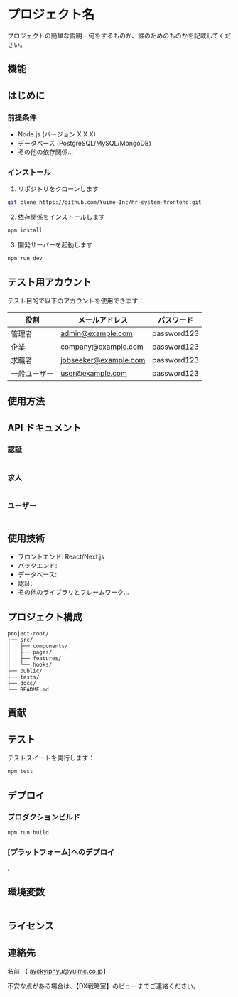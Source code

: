 # プロジェクト名

プロジェクトの簡単な説明 - 何をするものか、誰のためのものかを記載してください。

## 機能

## はじめに

### 前提条件

- Node.js (バージョン X.X.X)
- データベース (PostgreSQL/MySQL/MongoDB)
- その他の依存関係...

### インストール

1. リポジトリをクローンします
```bash
git clone https://github.com/Yuime-Inc/hr-system-frontend.git
```

2. 依存関係をインストールします
```bash
npm install
```


3. 開発サーバーを起動します
```bash
npm run dev
```

## テスト用アカウント

テスト目的で以下のアカウントを使用できます：

| 役割 | メールアドレス | パスワード |
|------|-------|----------|
| 管理者 | admin@example.com | password123 |
| 企業 | company@example.com | password123 |
| 求職者 | jobseeker@example.com | password123 |
| 一般ユーザー | user@example.com | password123 |

## 使用方法

## API ドキュメント

### 認証
```

```

### 求人
```

```

### ユーザー
```

```

## 使用技術

- フロントエンド: React/Next.js
- バックエンド:
- データベース:
- 認証:
- その他のライブラリとフレームワーク...

## プロジェクト構成

```
project-root/
├── src/
│   ├── components/
│   ├── pages/
│   ├── features/
│   └── hooks/
├── public/
├── tests/
├── docs/
└── README.md
```

## 貢献



## テスト

テストスイートを実行します：
```bash
npm test
```



## デプロイ

### プロダクションビルド
```bash
npm run build
```

### [プラットフォーム]へのデプロイ
.

## 環境変数

```

```

## ライセンス



## 連絡先

名前 【 ayekyiphyu@yuime.co.jp】

不安な点がある場合は、【DX戦略室】のピューまでご連絡ください。